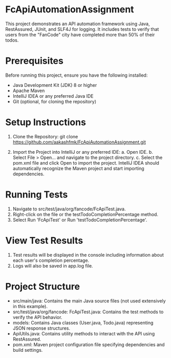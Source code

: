 # FcApiAutomationAssignment
This project demonstrates an API automation framework using Java, RestAssured, JUnit, and SLF4J for logging. It includes tests to verify that users from the "FanCode" city have completed more than 50% of their todos.

# Prerequisites
Before running this project, ensure you have the following installed:

- Java Development Kit (JDK) 8 or higher
- Apache Maven
- IntelliJ IDEA or any preferred Java IDE
- Git (optional, for cloning the repository)

# Setup Instructions
1. Clone the Repository:
git clone https://github.com/aakashfmk/FcApiAutomationAssignment.git

2. Import the Project into IntelliJ or any preferred IDE:
    a. Open IDE.
    b. Select File > Open... and navigate to the project directory.
    c. Select the pom.xml file and click Open to import the project.
    IntelliJ IDEA should automatically recognize the Maven project and start importing dependencies.

# Running Tests
1. Navigate to src/test/java/org/fancode/FcApiTest.java.
2. Right-click on the file or the testTodoCompletionPercentage method.
3. Select Run 'FcApiTest' or Run 'testTodoCompletionPercentage'.

# View Test Results
1. Test results will be displayed in the console including information about each user's completion percentage.
2. Logs will also be saved in app.log file. 

# Project Structure

- src/main/java: Contains the main Java source files (not used extensively in this example).
- src/test/java/org/fancode: FcApiTest.java: Contains the test methods to verify the API behavior.
- models: Contains Java classes (User.java, Todo.java) representing JSON response structures.
- ApiUtils.java: Contains utility methods to interact with the API using RestAssured.
- pom.xml: Maven project configuration file specifying dependencies and build settings.
